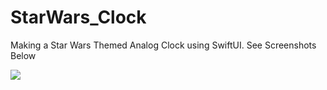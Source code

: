 # StarWars_Clock
Making a Star Wars Themed Analog Clock using SwiftUI.
See Screenshots Below

![](https://github.com/Alphonso84/StarWars_Clock/blob/main/JediClock.PNG)

![]()
